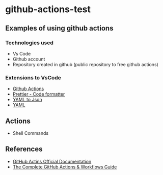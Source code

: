 # github-actions-test

## Examples of using github actions

### Technologies used

* Vs Code
* Github account
* Repository created in github (public repository to free github actions)

### Extensions to VsCode

* [Github Actions](https://marketplace.visualstudio.com/items?itemName=cschleiden.vscode-github-actions)
* [Prettier - Code formatter](https://marketplace.visualstudio.com/items?itemName=esbenp.prettier-vscode)
* [YAML to Json](https://marketplace.visualstudio.com/items?itemName=ahebrank.yaml2json)
* [YAML](https://marketplace.visualstudio.com/items?itemName=redhat.vscode-yaml)

## Actions

* Shell Commands


## References

* [GitHub Actins Official Documentation](https://docs.github.com/en/actions)
* [The Complete GitHub Actions & Workflows Guide](https://www.udemy.com/share/102DqF3@FZqdMoG9r2Aysn-CRm36i1GxiD35gdq2QvDSa9Qn5ev6IN9euejnJ55i8G0b2BWq/)
